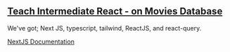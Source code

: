 <h2><a href="https://www.youtube.com/watch?v=Tdp_S_72mSI">Teach Intermediate React - on Movies Database</a></h2>

<p>We've got; Next JS, typescript, tailwind, ReactJS, and react-query.</p>

<a href="https://nextjs.org/docs/basic-features/pages">NextJS Documentation</a>


